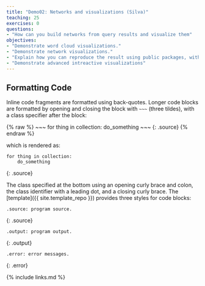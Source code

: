 ```yaml
---
title: "Demo02: Networks and visualizations (Silva)"
teaching: 25
exercises: 0
questions:
- "How can you build networks from query results and visualize them"
objectives:
- "Demonstrate word cloud visualizations."
- "Demonstrate network visualizations."
- "Explain how you can reproduce the result using public packages, with your own data"
- "Demonstrate advanced intreactive visualizations"
---
```


## Formatting Code

Inline code fragments are formatted using back-quotes.
Longer code blocks are formatted by opening and closing the block with `~~~` (three tildes),
with a class specifier after the block:

{% raw %}
    ~~~
    for thing in collection:
        do_something
    ~~~
    {: .source}
{% endraw %}

which is rendered as:

~~~
for thing in collection:
    do_something
~~~
{: .source}

The class specified at the bottom using an opening curly brace and colon,
the class identifier with a leading dot,
and a closing curly brace.
The [template]({{ site.template_repo }}) provides three styles for code blocks:

~~~
.source: program source.
~~~
{: .source}

~~~
.output: program output.
~~~
{: .output}

~~~
.error: error messages.
~~~
{: .error}

{% include links.md %}
